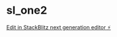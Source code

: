 # sl_one2

[Edit in StackBlitz next generation editor ⚡️](https://stackblitz.com/~/github.com/sawayamakouji/sl_one2)